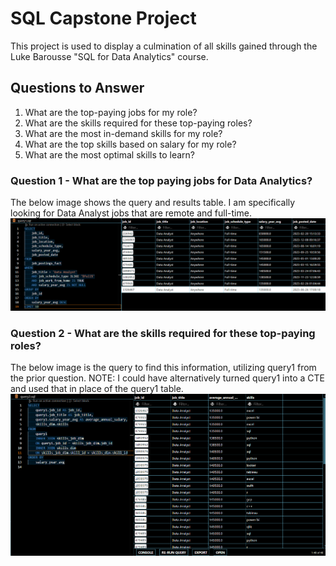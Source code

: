 # SQL Capstone Project
This project is used to display a culmination of all skills gained through the Luke Barousse "SQL for Data Analytics" course.

## Questions to Answer
1. What are the top-paying jobs for my role?
2. What are the skills required for these top-paying roles? 
3. What are the most in-demand skills for my role?
4. What are the top skills based on salary for my role? 
5. What are the most optimal skills to learn?


### Question 1 - What are the top paying jobs for Data Analytics?
The below image shows the query and results table.
I am specifically looking for Data Analyst jobs that are remote and full-time. 
![alt text](image.png)


### Question 2 - What are the skills required for these top-paying roles?
The below image is the query to find this information, utilizing query1 from the prior question. 
NOTE: I could have alternatively turned query1 into a CTE and used that in place of the query1 table.
![alt text](image-1.png)